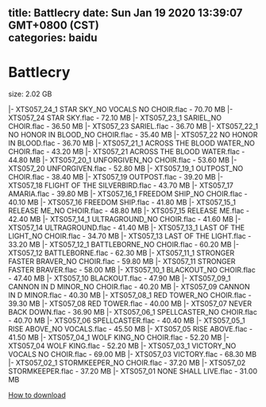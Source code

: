 
title: Battlecry
date: Sun Jan 19 2020 13:39:07 GMT+0800 (CST)    
categories: baidu
---

# Battlecry
size: 2.02 GB
 
 
|- XTS057_24_1 STAR SKY_NO VOCALS NO CHOIR.flac - 70.70 MB
|- XTS057_24 STAR SKY.flac - 72.10 MB
|- XTS057_23_1 SARIEL_NO CHOIR.flac - 36.50 MB
|- XTS057_23 SARIEL.flac - 36.70 MB
|- XTS057_22_1 NO HONOR IN BLOOD_NO CHOIR.flac - 35.40 MB
|- XTS057_22 NO HONOR IN BLOOD.flac - 36.70 MB
|- XTS057_21_1 ACROSS THE BLOOD WATER_NO CHOIR.flac - 43.20 MB
|- XTS057_21 ACROSS THE BLOOD WATER.flac - 44.80 MB
|- XTS057_20_1 UNFORGIVEN_NO CHOIR.flac - 53.60 MB
|- XTS057_20 UNFORGIVEN.flac - 52.80 MB
|- XTS057_19_1 OUTPOST_NO CHOIR.flac - 38.40 MB
|- XTS057_19 OUTPOST.flac - 39.20 MB
|- XTS057_18 FLIGHT OF THE SILVERBIRD.flac - 43.70 MB
|- XTS057_17 AMARIA.flac - 39.80 MB
|- XTS057_16_1 FREEDOM SHIP_NO CHOIR.flac - 40.10 MB
|- XTS057_16 FREEDOM SHIP.flac - 41.80 MB
|- XTS057_15_1 RELEASE ME_NO CHOIR.flac - 48.80 MB
|- XTS057_15 RELEASE ME.flac - 42.40 MB
|- XTS057_14_1 ULTRAGROUND_NO CHOIR.flac - 41.60 MB
|- XTS057_14 ULTRAGROUND.flac - 41.40 MB
|- XTS057_13_1 LAST OF THE LIGHT_NO CHOIR.flac - 34.70 MB
|- XTS057_13 LAST OF THE LIGHT.flac - 33.20 MB
|- XTS057_12_1 BATTLEBORNE_NO CHOIR.flac - 60.20 MB
|- XTS057_12 BATTLEBORNE.flac - 62.30 MB
|- XTS057_11_1 STRONGER FASTER BRAVER_NO CHOIR.flac - 59.80 MB
|- XTS057_11 STRONGER FASTER BRAVER.flac - 58.00 MB
|- XTS057_10_1 BLACKOUT_NO CHOIR.flac - 47.40 MB
|- XTS057_10 BLACKOUT.flac - 47.90 MB
|- XTS057_09_1 CANNON IN D MINOR_NO CHOIR.flac - 40.20 MB
|- XTS057_09 CANNON IN D MINOR.flac - 40.30 MB
|- XTS057_08_1 RED TOWER_NO CHOIR.flac - 39.30 MB
|- XTS057_08 RED TOWER.flac - 40.00 MB
|- XTS057_07 NEVER BACK DOWN.flac - 36.90 MB
|- XTS057_06_1 SPELLCASTER_NO CHOIR.flac - 40.70 MB
|- XTS057_06 SPELLCASTER.flac - 40.40 MB
|- XTS057_05_1 RISE ABOVE_NO VOCALS.flac - 45.50 MB
|- XTS057_05 RISE ABOVE.flac - 41.50 MB
|- XTS057_04_1 WOLF KING_NO CHOIR.flac - 52.20 MB
|- XTS057_04 WOLF KING.flac - 52.20 MB
|- XTS057_03_1 VICTORY_NO VOCALS NO CHOIR.flac - 69.00 MB
|- XTS057_03 VICTORY.flac - 68.30 MB
|- XTS057_02_1 STORMKEEPER_NO CHOIR.flac - 37.20 MB
|- XTS057_02 STORMKEEPER.flac - 37.20 MB
|- XTS057_01 NONE SHALL LIVE.flac - 31.00 MB

[How to download](https://bpcam.bemobtrk.com/go/2ceec3aa-1ca2-46d6-b9ff-aaa5c184517c?jno=2479)